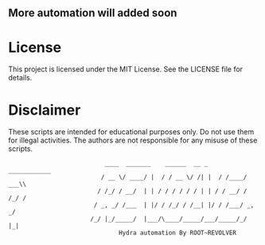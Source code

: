 
## More automation will added soon

# License
This project is licensed under the MIT License. See the LICENSE file for details.

# Disclaimer
These scripts are intended for educational purposes only. Do not use them for illegal activities. The authors are not responsible for any misuse of these scripts.

                    
                               ____  _______    ______  __ _    ____________ 
                              / __ \/ ____/ |  / / __ \/ /| |  / /____/ ___\\
                             / /_/ / __/  | | / / / / / / | | / / __/ / /_/ /
                            / _, _/ /___  | |/ / /_/ / /__| |/ / /___/ _, _/  
                           /_/ |_/_____/  |___/\____/_____/___/_____/_/ |_|   
                                   Hydra automation By ROOT~REVOLVER